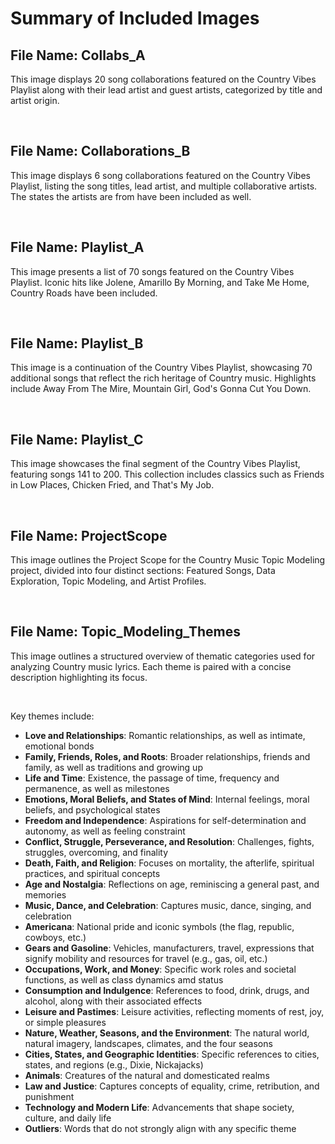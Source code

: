 # Summary of Included Images

## File Name: Collabs_A
This image displays 20 song collaborations featured on the Country Vibes Playlist along with their lead artist and guest artists, categorized by title and artist origin.

<br>

## File Name: Collaborations_B
This image displays 6 song collaborations featured on the Country Vibes Playlist, listing the song titles, lead artist, and multiple collaborative artists. The states the artists are from have been included as well.

<br>

## File Name: Playlist_A
This image presents a list of 70 songs featured on the Country Vibes Playlist. Iconic hits like Jolene, Amarillo By Morning, and Take Me Home, Country Roads have been included.

<br>

## File Name: Playlist_B
This image is a continuation of the Country Vibes Playlist, showcasing 70 additional songs that reflect the rich heritage of Country music. Highlights include Away From The Mire, Mountain Girl, God's Gonna Cut You Down.

<br>

## File Name: Playlist_C
This image showcases the final segment of the Country Vibes Playlist, featuring songs 141 to 200. This collection includes classics such as Friends in Low Places, Chicken Fried, and That's My Job.

<br>

## File Name: ProjectScope
This image outlines the Project Scope for the Country Music Topic Modeling project, divided into four distinct sections: Featured Songs, Data Exploration, Topic Modeling, and Artist Profiles.

<br>

## File Name: Topic_Modeling_Themes
This image outlines a structured overview of thematic categories used for analyzing Country music lyrics. Each theme is paired with a concise description highlighting its focus.

<br>

Key themes include:
- **Love and Relationships**: Romantic relationships, as well as intimate, emotional bonds  
- **Family, Friends, Roles, and Roots**: Broader relationships, friends and family, as well as traditions and growing up  
- **Life and Time**: Existence, the passage of time, frequency and permanence, as well as milestones  
- **Emotions, Moral Beliefs, and States of Mind**: Internal feelings, moral beliefs, and psychological states  
- **Freedom and Independence**: Aspirations for self-determination and autonomy, as well as feeling constraint  
- **Conflict, Struggle, Perseverance, and Resolution**: Challenges, fights, struggles, overcoming, and finality  
- **Death, Faith, and Religion**: Focuses on mortality, the afterlife, spiritual practices, and spiritual concepts  
- **Age and Nostalgia**: Reflections on age, reminiscing a general past, and memories  
- **Music, Dance, and Celebration**: Captures music, dance, singing, and celebration  
- **Americana**: National pride and iconic symbols (the flag, republic, cowboys, etc.)  
- **Gears and Gasoline**: Vehicles, manufacturers, travel, expressions that signify mobility and resources for travel (e.g., gas, oil, etc.)  
- **Occupations, Work, and Money**: Specific work roles and societal functions, as well as class dynamics amd status  
- **Consumption and Indulgence**: References to food, drink, drugs, and alcohol, along with their associated effects  
- **Leisure and Pastimes**: Leisure activities, reflecting moments of rest, joy, or simple pleasures  
- **Nature, Weather, Seasons, and the Environment**: The natural world, natural imagery, landscapes, climates, and the four seasons  
- **Cities, States, and Geographic Identities**: Specific references to cities, states, and regions (e.g., Dixie, Nickajacks)  
- **Animals**: Creatures of the natural and domesticated realms  
- **Law and Justice**: Captures concepts of equality, crime, retribution, and punishment  
- **Technology and Modern Life**: Advancements that shape society, culture, and daily life 
- **Outliers**: Words that do not strongly align with any specific theme

<br>

